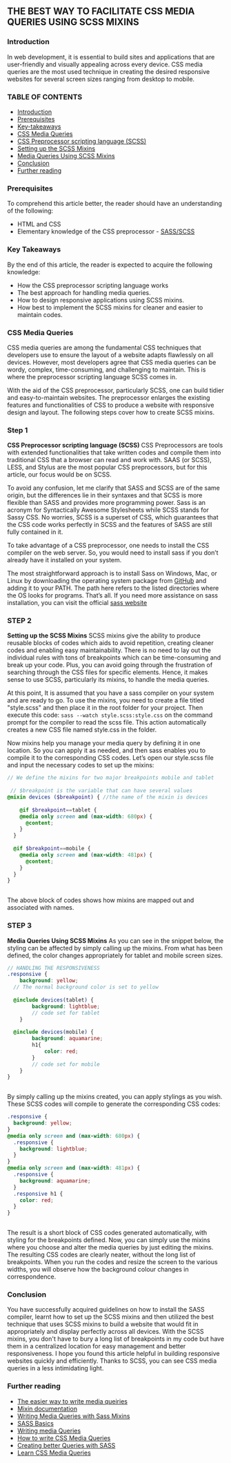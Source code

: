 ## THE BEST WAY TO FACILITATE CSS MEDIA QUERIES USING SCSS MIXINS
### Introduction
In web development, it is essential to build sites and applications that are user-friendly and visually appealing across every device. CSS media queries are the most used technique in creating the desired responsive websites for several screen sizes ranging from desktop to mobile. 


### TABLE OF CONTENTS
- [Introduction](#introduction)
- [Prerequisites](#prerequisites)
- [Key-takeaways](#key-takeaways)
- [CSS Media Queries](#css-media-queries)
- [CSS Preprocessor scripting language (SCSS)](css-preprocessor-scripting-language-(SCSS))
- [Setting up the SCSS Mixins](setting-up-the-sccs-mixins)
- [Media Queries Using SCSS Mixins](media-queries-using-scss-mixins)
- [Conclusion](#conclusion)
- [Further reading](#further-reading)

### Prerequisites
To comprehend this article better, the reader should have an understanding of the following: 
- HTML and CSS 
- Elementary knowledge of the CSS preprocessor - [SASS/SCSS](http://sass-lang.com)

### Key Takeaways 
By the end of this article, the reader is expected to acquire the following knowledge: 
- How the CSS preprocessor scripting language works
- The best approach for handling media queries.
- How to design responsive applications using SCSS mixins.
- How best to implement the SCSS mixins for cleaner and easier to maintain codes.


### CSS Media Queries 
CSS media queries are among the fundamental CSS techniques that developers use to ensure the layout of a website adapts flawlessly on all devices. However, most developers agree that CSS media queries can be wordy, complex, time-consuming, and challenging to maintain. This is where the preprocessor scripting language SCSS comes in.

With the aid of the CSS preprocessor, particularly SCSS, one can build tidier and easy-to-maintain websites. The preprocessor enlarges the existing features and functionalities of CSS to produce a website with responsive design and layout. The following steps cover how to create SCSS mixins. 

### Step 1
**CSS Preprocessor scripting language (SCSS)**
CSS Preprocessors are tools with extended functionalities that take written codes and compile them into traditional CSS that a browser can read and work with. SAAS (or SCSS), LESS, and Stylus are the most popular CSS preprocessors, but for this article, our focus would be on SCSS.
 
To avoid any confusion, let me clarify that SASS and SCSS are of the same origin, but the differences lie in their syntaxes and that SCSS is more flexible than SASS and provides more programming power. Sass is an acronym for Syntactically Awesome Stylesheets while SCSS stands for Sassy CSS. No worries, SCSS is a superset of CSS, which guarantees that the CSS code works perfectly in SCSS and the features of SASS are still fully contained in it. 
 
To take advantage of a CSS preprocessor, one needs to install the CSS compiler on the web server. So, you would need to install sass if you don’t already have it installed on your system.
 
The most straightforward approach is to install Sass on Windows, Mac, or Linux by downloading the operating system package from [GitHub](https://github.com/sass/dart-sass/releases/tag/1.43.5) and adding it to your PATH. The path here refers to the listed directories where the OS looks for programs. 
That’s all. If you need more assistance on sass installation, you can visit the official [sass website](https://sass-lang.com)
 
### STEP 2
**Setting up the SCSS Mixins**
SCSS mixins give the ability to produce reusable blocks of codes which aids to avoid repetition, creating cleaner codes and enabling easy maintainability. There is no need to lay out the individual rules with tons of breakpoints which can be time-consuming and break up your code. Plus, you can avoid going through the frustration of searching through the CSS files for specific elements. Hence, it makes sense to use SCSS, particularly its mixins, to handle the media queries.
 
 At this point, It is assumed that you have a sass compiler on your system and are ready to go. To use the mixins, you need to create a file titled "style.scss" and then place it in the root folder for your project. Then execute this code: ```sass --watch style.scss:style.css``` on the command prompt for the compiler to read the scss file. This action automatically creates a new CSS file named style.css in the folder.
 
Now mixins help you manage your media query by defining it in one location. So you can apply it as needed, and then sass enables you to compile it to the corresponding CSS codes.
Let’s open our style.scss file and input the necessary codes to set up the mixins:
 
 
```SCSS
// We define the mixins for two major breakpoints mobile and tablet
 
 // $breakpoint is the variable that can have several values
@mixin devices ($breakpoint) { //the name of the mixin is devices
  
    @if $breakpoint==tablet {    
    @media only screen and (max-width: 680px) {
      @content;
    }
  }
 
  @if $breakpoint==mobile {
    @media only screen and (max-width: 481px) {
      @content;
    }
  }
}
 
```
 
The above block of codes shows how mixins are mapped out and associated with names.
### STEP 3
**Media Queries Using SCSS Mixins**
As you can see in the snippet below, the styling can be affected by simply calling up the mixins. From what has been defined, the color changes appropriately for tablet and mobile screen sizes.
```SCSS
// HANDLING THE RESPONSIVENESS
.responsive {
    background: yellow;
  // The normal background color is set to yellow
 
  @include devices(tablet) {
        background: lightblue;
        // code set for tablet
    }
 
  @include devices(mobile) {
        background: aquamarine;
        h1{
            color: red;
        }
        // code set for mobile    
    }
}
 
```
By simply calling up the mixins created, you can apply stylings as you wish. These SCSS codes will compile to generate the corresponding CSS codes:
 
```CSS
.responsive { 
  background: yellow;
}
@media only screen and (max-width: 680px) {
  .responsive {
    background: lightblue;
  }
}
@media only screen and (max-width: 481px) {
  .responsive {
    background: aquamarine;
  }
  .responsive h1 {
    color: red;
  }
}
 
```
The result is a short block of CSS codes generated automatically, with styling for the breakpoints defined.
Now, you can simply use the mixins where you choose and alter the media queries by just editing the mixins. The resulting CSS codes are clearly neater, without the long list of breakpoints. When you run the codes and resize the screen to the various widths, you will observe how the background colour changes in correspondence.
 

### Conclusion
You have successfully acquired guidelines on how to install the SASS compiler, learnt how to set up the SCSS mixins and then utilized the best technique that uses SCSS mixins to build a website that would fit in appropriately and display perfectly across all devices. 
With the SCSS mixins, you don't have to bury a long list of breakpoints in my code but have them in a centralized location for easy management and better responsiveness. 
I hope you found this article helpful in building responsive websites quickly and efficiently. Thanks to SCSS, you can see CSS media queries in a less intimidating light. 

### Further reading
- [The easier way to write media queiries](https://levelup.gitconnected.com/the-easier-way-to-write-media-queries-with-scss-mixin-c7c956150551)
- [Mixin documentation](https://sass-lang.com/documentation/at-rules/mixin)
- [Writing Media Queries with Sass Mixins](https://itnext.io/writing-media-queries-with-sass-mixins-3ea591ea3ea4)
- [SASS Basics](https://sass-lang.com/guide)
- [Writing media Queries](https://dev.to/heytulsiprasad/easy-to-write-media-queries-using-sass-mixins-1p2f)
- [How to write CSS Media Queries](https://www.educative.io/edpresso/how-to-write-css-media-queries-using-sass-mixins)
- [Creating better Queries with SASS](https://medium.com/nerd-for-tech/use-sass-to-create-better-media-queries-f5f149dc618c)
- [Learn CSS Media Queries](https://www.freecodecamp.org/news/learn-css-media-queries-by-building-projects/)



